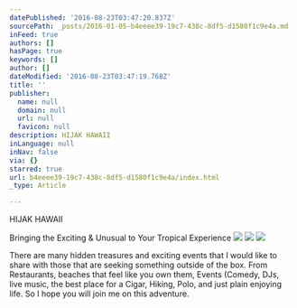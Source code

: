 ```yaml
---
datePublished: '2016-08-23T03:47:20.837Z'
sourcePath: _posts/2016-01-05-b4eeee39-19c7-438c-8df5-d1580f1c9e4a.md
inFeed: true
authors: []
hasPage: true
keywords: []
author: []
dateModified: '2016-08-23T03:47:19.768Z'
title: ''
publisher:
  name: null
  domain: null
  url: null
  favicon: null
description: HIJAK HAWAII
inLanguage: null
inNav: false
via: {}
starred: true
url: b4eeee39-19c7-438c-8df5-d1580f1c9e4a/index.html
_type: Article

---
```

HIJAK HAWAII

Bringing the Exciting & Unusual to Your Tropical Experience
![](https://s3-us-west-2.amazonaws.com/the-grid-img/p/afbfaca978f0cb403c326b539520f025ca514493.jpg)
![](https://s3-us-west-2.amazonaws.com/the-grid-img/p/2b5606b8e1263c0dadc8324fbfbb722ca18ad3c3.jpg)
![](https://the-grid-user-content.s3-us-west-2.amazonaws.com/07bb6f53-eef3-4d2d-a02d-b2b5d578a33e.JPG)

There are many hidden treasures and exciting events that I would like to share with those that are seeking something outside of the box. From Restaurants, beaches that feel like you own them, Events (Comedy, DJs, live music, the best place for a Cigar, Hiking, Polo, and just plain enjoying life. So I hope you will join me on this adventure.